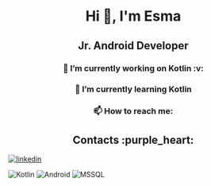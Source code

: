 
<h1 align="center">Hi 👋, I'm Esma</h1>

<h2 align="center">Jr. Android Developer </h2>

<h3 align="center"> 🔭 I’m currently working on Kotlin  :v: </h3>
<h3 align="center"> 🌱 I’m currently learning Kotlin </h3>
<h3 align="center"> 📫 How to reach me: </h3>
<h2 align = "center"> Contacts :purple_heart: </h2>


[![linkedin](https://img.shields.io/badge/Linkedin-000000?style=for-the-badge&logo=Linkedin&logoColor=white)](www.linkedin.com/in/esma-ozmiş)


![Kotlin](https://img.shields.io/badge/Kotlin-Expert-orange)
![Android](https://img.shields.io/badge/Android-Developer-brightgreen)
![MSSQL](https://img.shields.io/badge/MSSQL-Intermediate-blue)
